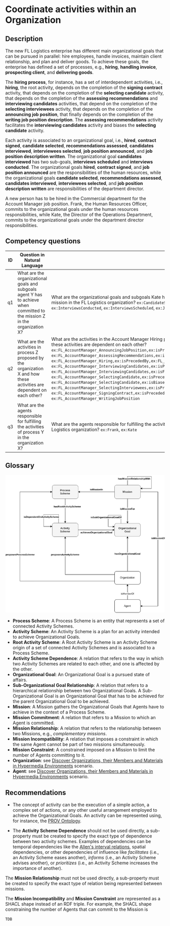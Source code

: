 # Coordinate activities within an Organization

## Description

The new FL Logistics enterprise has different main organizational goals that can be pursued in parallel: hire employees, handle invoices, maintain client relationship, and plan and deliver goods. To achieve these goals, the enterprise has defined a set of processes, e.g., **hiring**, **handling invoice**, **prospecting client**, and **delivering goods**.

The **hiring process**, for instance, has a set of interdependent activities, i.e., **hiring**, the root activity, depends on the completion of the **signing contract** activity, that depends on the completion of the **selecting candidate** activity, that depends on the completion of the **assessing recommendations** and **interviewing candidates** activities, that depend on the completion of the **selecting interviewees** activity, that depends on the completion of the **announcing job position**, that finally depends on the completion of the **writing job position description**. The **assessing recommendations** activity facilitates the **interviewing candidates** activity and biases the **selecting candidate** activity.

Each activity is associated to an organizational goal, i.e., **hired**, **contract signed**, **candidate selected**, **recommendations assessed**, **candidates interviewed**, **interviewees selected**, **job position announced**, and **job position description written**. The organizational goal **candidates interviewed** has two sub-goals, **interviews scheduled** and **interviews conducted**. The organizational goals **hired**, **contract signed**, and **job position announced** are the responsibilities of the human resources, while the organizational goals **candidate selected**, **recommendations assessed**, **candidates interviewed**, **interviewees selected**, and **job position description written** are responsibilities of the department director.

A new person has to be hired in the Commercial department for the Account Manager job position. Frank, the Human Resources Officer, commits to the organizational goals under the human resources responsibilities, while Kate, the Director of the Operations Department, commits to the organizational goals under the department director responsibilities.

## Competency questions

| ID | Question in Natural Language | Example |
|----|------------------------------|---------| 
| q1 | What are the organizational goals and subgoals agent Y has to achieve when committed to the mission Z in the organization X? | What are the organizational goals and subgoals Kate has to achieve when committed to the department director mission in the FL Logistics organization? `ex:CandidateSelected`, `ex:CandidatesInterviewed`, `ex:IntervieweesSelected`, `ex:InterviewsConducted`, `ex:InterviewsScheduled`, `ex:JobPositionWritten`, `ex:RecommendationsAssessed`                                                       |
| q2 | What are the activities in process Z proposed by the organization X and how these activities are dependent on each other?    | What are the activities in the Account Manager Hiring process proposed by the FL Logistics organization and how these activities are dependent on each other? `ex:FL_AccountManager_AnnouncingJobPosition,ex:isPrecededBy,ex:FL_AccountManager_WritingJobPosition`, `ex:FL_AccountManager_AssessingRecommendations,ex:isPrecededBy,ex:FL_AccountManager_SelectingInterviewees`, `ex:FL_AccountManager_Hiring,ex:isPrecededBy,ex:FL_AccountManager_SigningContract`, `ex:FL_AccountManager_InterviewingCandidates,ex:isPrecededBy,ex:FL_AccountManager_SelectingInterviewees`, `ex:FL_AccountManager_InterviewingCandidates,ex:isFacilitatedBy,ex:FL_AccountManager_AssessingRecommendations`, `ex:FL_AccountManager_SelectingCandidate,ex:isPrecededBy,ex:FL_AccountManager_AssessingRecommendations`, `ex:FL_AccountManager_SelectingCandidate,ex:isBiasedBy,ex:FL_AccountManager_AssessingRecommendations`, `ex:FL_AccountManager_SelectingInterviewees,ex:isPrecededBy,ex:FL_AccountManager_AnnouncingJobPosition`, `ex:FL_AccountManager_SigningContract,ex:isPrecededBy,ex:FL_AccountManager_SelectingCandidate`, `ex:FL_AccountManager_WritingJobPosition`                              |
| q3 | What are the agents responsible for fulfilling the activities of process Y in the organization X?                            | What are the agents responsible for fulfilling the activities of the process of hiring an Account Manager in the FL Logistics organization? `ex:Frank`, `ex:Kate` |

## Glossary

![image](coordinate-activities.png)

* **Process Scheme**: A Process Scheme is an entity that represents a set of connected Activity Schemes.
* **Activity Scheme**: An Activity Scheme is a plan for an activity intended to achieve Organizational Goals.
* **Root Activity Scheme**: A Root Activity Scheme is an Activity Scheme origin of a set of connected Activity Schemes and is associated to a Process Scheme.
* **Activity Scheme Dependence**: A relation that refers to the way in which two Activity Schemes are related to each other, and one is affected by the other.
* **Organizational Goal**: An Organizational Goal is a pursued state of affairs.
* **Sub-Organizational Goal Relationship**: A relation that refers to a hierarchical relationship between two Organizational Goals. A Sub-Organizational Goal is an Organizational Goal that has to be achieved for the parent Organizational Goal to be achieved.
* **Mission**: A Mission gathers the Organizational Goals that Agents have to achieve in the context of a Process Scheme.
* **Mission Commitment**: A relation that refers to a Mission to which an Agent is committed.
* **Mission Relationship**: A relation that refers to the relationship between two Missions, e.g., _complementary missions_.
* **Mission Incompatibility**: A relation that imposes a constraint in which the same Agent cannot be part of two missions simultaneously.
* **Mission Constraint**: A constrained imposed on a Mission to limit the number of Agents committing to it.
* **Organization**: see [Discover Organizations, their Members and Materials in Hypermedia Environments](https://github.com/HyperAgents/hmas/blob/master/domains/manufacturing-environments/discover-organization/README.md) scenario.
* **Agent**: see [Discover Organizations, their Members and Materials in Hypermedia Environments](https://github.com/HyperAgents/hmas/blob/master/domains/manufacturing-environments/discover-organization/README.md) scenario.

## Recommendations

* The concept of activity can be the execution of a simple action, a complex set of actions, or any other useful arrangement employed to achieve the Organizational Goals. An activity can be represented using, for instance, the [PROV Ontology](https://www.w3.org/TR/prov-o/).

* The **Activity Scheme Dependence** should not be used directly, a sub-property must be created to specify the exact type of dependence between two activity schemes. Examples of dependencies can be temporal dependencies like the [Allen's interval relations](https://doi.org/10.1145/182.358434), spatial dependencies, or other dependencies of influence like _facilitates_ (i.e., an Activity Scheme eases another), _informs_ (i.e., an Activity Scheme advises another), or _prioritizes_ (i.e., an Activity Scheme increases the importance of another).

The **Mission Relationship** must not be used directly, a sub-property must be created to specify the exact type of relation being represented between missions.

The **Mission Incompatibility** and **Mission Constraint** are represented as a SHACL shape instead of an RDF triple. For example, the SHACL shape constraining the number of Agents that can commit to the Mission is

```
TDB
```
